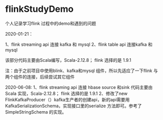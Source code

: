 # flinkStudyDemo

个人记录学习flink 过程中的demo和遇到的问题

2020-01-21：

1、flink streaming api 连接 kafka 和 mysql 
2、flink table api 连接kafka 和 mysql

该部分代码主要由Scala编写，Scala-2.12.8； flink 选择的是 1.9.1

注：由于之前项目中使用blink、kafka和mysql 组件，所以先适应了一下flink 与两个组件的连接，后续尝试其它组件


2020-06-08:
1、flink streaming api 连接 hbase source 和sink
代码主要由Scala 实现，Scala-2.12.8； flink 选择的是 1.9.1
2、修改了new FlinkKafkaProducer（）kafka生产者的创建api，新的api需要用KafkaSerializationSchema，实现接口里的serialize 方法即可。参考了SimpleStringSchema 的实现。


